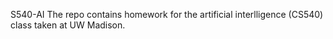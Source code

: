 S540-AI
The repo contains homework for the artificial interlligence (CS540) class taken at UW Madison.


